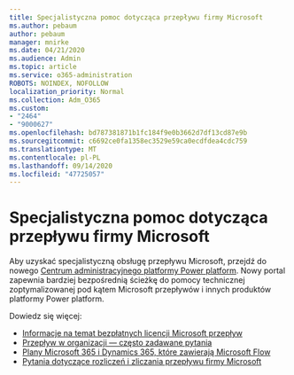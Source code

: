 ```yaml
---
title: Specjalistyczna pomoc dotycząca przepływu firmy Microsoft
ms.author: pebaum
author: pebaum
manager: mnirke
ms.date: 04/21/2020
ms.audience: Admin
ms.topic: article
ms.service: o365-administration
ROBOTS: NOINDEX, NOFOLLOW
localization_priority: Normal
ms.collection: Adm_O365
ms.custom:
- "2464"
- "9000627"
ms.openlocfilehash: bd787381871b1fc184f9e0b3662d7df13cd87e9b
ms.sourcegitcommit: c6692ce0fa1358ec3529e59ca0ecdfdea4cdc759
ms.translationtype: MT
ms.contentlocale: pl-PL
ms.lasthandoff: 09/14/2020
ms.locfileid: "47725057"
---
```

# <a name="microsoft-flow-specialized-support"></a>Specjalistyczna pomoc dotycząca przepływu firmy Microsoft

Aby uzyskać specjalistyczną obsługę przepływu Microsoft, przejdź do nowego [Centrum administracyjnego platformy Power platform](https://aka.ms/flowadminsupport). Nowy portal zapewnia bardziej bezpośrednią ścieżkę do pomocy technicznej zoptymalizowanej pod kątem Microsoft przepływów i innych produktów platformy Power platform.

Dowiedz się więcej:
- [Informacje na temat bezpłatnych licencji Microsoft przepływ](https://go.microsoft.com/fwlink/?linkid=2095610)
- [Przepływ w organizacji — często zadawane pytania](https://go.microsoft.com/fwlink/?linkid=2072608)
- [Plany Microsoft 365 i Dynamics 365, które zawierają Microsoft Flow](https://go.microsoft.com/fwlink/?linkid=2072406)
- [Pytania dotyczące rozliczeń i zliczania przepływu firmy Microsoft](https://go.microsoft.com/fwlink/?linkid=2072612)
